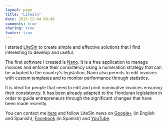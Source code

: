 ```yaml
---
layout: page
title: "LiteSln"
date: 2015-12-04 08:49
comments: true
sharing: true
footer: true
---
```


I started [LiteSln](http://litesln.com) to create simple and effective solutions that I find interesting to develop and useful.

The first software I created is [Nano](https://nano.litesln.com). It is a free application to manage invoices and enforce their consistency using a numeration strategy that can be adapted to the country's legislation. Nano also permits to edit invoices with custom templates and to monitor performance through statistics.

It is ideal for people that need to edit and print nominative invoices ensuring their consistency. It has been already adapted to the Honduran legislation in order to guide entrepreneurs through the significant changes that have been made recently.

You can contact me [here](mailto:contact@litesln.com) and follow LiteSln news on [Google+](https://plus.google.com/115367093201467260566) (in English and Spanish), [Facebook](https://www.facebook.com/LiteSln-438977382967030) (in Spanish) and [YouTube](https://www.youtube.com/channel/UCKEMdz8YKL0-XlyDkLngKIQ).
